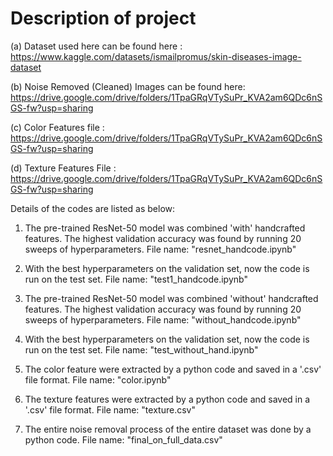 # Description of project 


(a) Dataset used here can be found here             : https://www.kaggle.com/datasets/ismailpromus/skin-diseases-image-dataset  

(b) Noise Removed (Cleaned) Images can be found here: https://drive.google.com/drive/folders/1TpaGRqVTySuPr_KVA2am6QDc6nSGS-fw?usp=sharing

(c) Color Features file                             : https://drive.google.com/drive/folders/1TpaGRqVTySuPr_KVA2am6QDc6nSGS-fw?usp=sharing

(d) Texture Features File                           : https://drive.google.com/drive/folders/1TpaGRqVTySuPr_KVA2am6QDc6nSGS-fw?usp=sharing

Details of the codes are listed as below:

1. The pre-trained ResNet-50 model was combined 'with' handcrafted features. The highest validation accuracy was found by running 20 sweeps of hyperparameters. File name: "resnet_handcode.ipynb"

2. With the best hyperparameters on the validation set, now the code is run on the test set. File name: "test1_handcode.ipynb"

3.  The pre-trained ResNet-50 model was combined 'without' handcrafted features. The highest validation accuracy was found by running 20 sweeps of hyperparameters. File name: "without_handcode.ipynb"

4.  With the best hyperparameters on the validation set, now the code is run on the test set. File name: "test_without_hand.ipynb"

5.  The color feature were extracted by a python code and saved in a '.csv' file format. File name: "color.ipynb"

6.  The texture features were extracted by a python code and saved in a '.csv' file format. File name: "texture.csv"

7.  The entire noise removal process of the entire dataset was done by a python code. File name: "final_on_full_data.csv"
